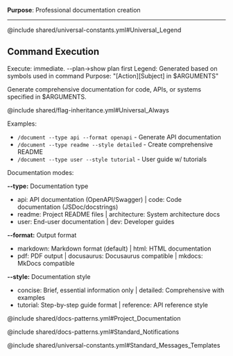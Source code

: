 **Purpose**: Professional documentation creation

---

@include shared/universal-constants.yml#Universal_Legend

## Command Execution

Execute: immediate. --plan→show plan first
Legend: Generated based on symbols used in command
Purpose: "[Action][Subject] in $ARGUMENTS"

Generate comprehensive documentation for code, APIs, or systems specified in $ARGUMENTS.

@include shared/flag-inheritance.yml#Universal_Always

Examples:

- `/document --type api --format openapi` - Generate API documentation
- `/document --type readme --style detailed` - Create comprehensive README
- `/document --type user --style tutorial` - User guide w/ tutorials

Documentation modes:

**--type:** Documentation type

- api: API documentation (OpenAPI/Swagger) | code: Code documentation (JSDoc/docstrings)
- readme: Project README files | architecture: System architecture docs
- user: End-user documentation | dev: Developer guides

**--format:** Output format  

- markdown: Markdown format (default) | html: HTML documentation
- pdf: PDF output | docusaurus: Docusaurus compatible | mkdocs: MkDocs compatible

**--style:** Documentation style

- concise: Brief, essential information only | detailed: Comprehensive with examples
- tutorial: Step-by-step guide format | reference: API reference style

@include shared/docs-patterns.yml#Project_Documentation

@include shared/docs-patterns.yml#Standard_Notifications

@include shared/universal-constants.yml#Standard_Messages_Templates
